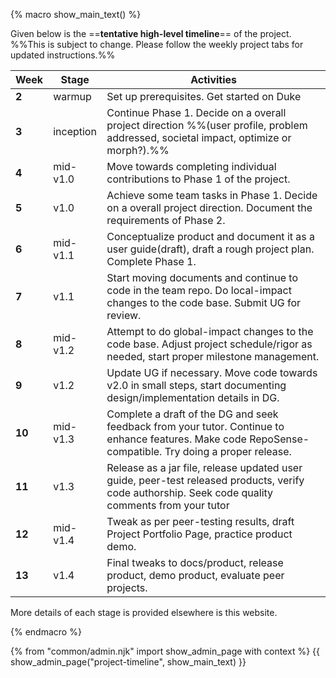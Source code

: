 {% macro show_main_text() %}
<div id="main">

<!--
[<img src="{{baseUrl}}/admin/images/timeline.png" width="100%">](images/timeline.png)

To expedite your project implementation, you will be given some sample code (AddressBook-Level1 to AddressBook-Level4, shown as `AB1` to `AB4` in the diagram above).  You can use `AB1` to `AB3` to ramp up your tech skills in preparation for the project. `AB4` is the version you will use as the starting point for your final project. Some of the work you do in `AB1` to `AB3` can be ported over to `AB4` and can be used to claim credit in the final project.
-->

Given below is the ==**tentative high-level timeline**== of the project. <br> %%This is subject to change. Please follow the weekly project tabs for updated instructions.%%

Week  | Stage     | Activities
------|-----------|-----------
**2** |warmup    | <span id="warmup-overview">Set up prerequisites. Get started on Duke</span>
**3** |inception| <span id="inception-overview">Continue Phase 1. Decide on a overall project direction %%(user profile, problem addressed, societal impact, optimize or morph?).%%</span>
**4** |mid-v1.0 | <span id="mid-v10-overview">Move towards completing individual contributions to Phase 1 of the project.</span>
**5** |v1.0     | <span id="v10-overview">Achieve some team tasks in Phase 1. Decide on a overall project direction. Document the requirements of Phase 2.</span>
**6** |mid-v1.1 | <span id="mid-v11-overview">Conceptualize product and document it as a user guide(draft), draft a rough project plan. Complete Phase 1.</span>
**7** |v1.1     | <span id="v11-overview">Start moving documents and continue to code in the team repo. Do local-impact changes to the code base. Submit UG for review.</span>
**8** |mid-v1.2 | <span id="mid-v12-overview">Attempt to do global-impact changes to the code base. Adjust project schedule/rigor as needed, start proper milestone management.</span>
**9** |v1.2     | <span id="v12-overview">Update UG if necessary. Move code towards v2.0 in small steps, start documenting design/implementation details in DG.</span>
**10**|mid-v1.3 | <span id="mid-v13-overview">Complete a draft of the DG and seek feedback from your tutor. Continue to enhance features. Make code RepoSense-compatible. Try doing a proper release.</span>
**11**|v1.3     | <span id="v13-overview">Release as a jar file, release updated user guide, peer-test released products, verify code authorship. Seek code quality comments from your tutor</span>
**12**|mid-v1.4 | <span id="mid-v14-overview">Tweak as per peer-testing results, draft Project Portfolio Page, practice product demo.</span>
**13**|v1.4     | <span id="v14-overview">Final tweaks to docs/product, release product, demo product, evaluate peer projects.</span>

More details of each stage is provided elsewhere is this website.

</div>
{% endmacro %}

{% from "common/admin.njk" import show_admin_page with context %}
{{ show_admin_page("project-timeline", show_main_text) }}
